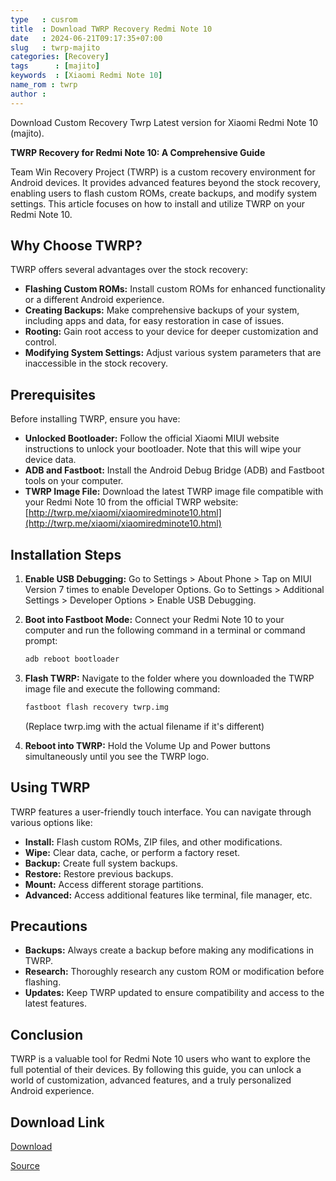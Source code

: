 ```yaml
---
type   : cusrom
title  : Download TWRP Recovery Redmi Note 10
date   : 2024-06-21T09:17:35+07:00
slug   : twrp-majito
categories: [Recovery]
tags      : [majito]
keywords  : [Xiaomi Redmi Note 10]
name_rom : twrp
author :
---
```


Download Custom Recovery Twrp Latest version for Xiaomi Redmi Note 10 (majito).

**TWRP Recovery for Redmi Note 10: A Comprehensive Guide**

Team Win Recovery Project (TWRP) is a custom recovery environment for Android devices. It provides advanced features beyond the stock recovery, enabling users to flash custom ROMs, create backups, and modify system settings. This article focuses on how to install and utilize TWRP on your Redmi Note 10.

## Why Choose TWRP?

TWRP offers several advantages over the stock recovery:

* **Flashing Custom ROMs:** Install custom ROMs for enhanced functionality or a different Android experience.
* **Creating Backups:** Make comprehensive backups of your system, including apps and data, for easy restoration in case of issues.
* **Rooting:** Gain root access to your device for deeper customization and control.
* **Modifying System Settings:** Adjust various system parameters that are inaccessible in the stock recovery.

## Prerequisites

Before installing TWRP, ensure you have:

* **Unlocked Bootloader:** Follow the official Xiaomi MIUI website instructions to unlock your bootloader. Note that this will wipe your device data.
* **ADB and Fastboot:** Install the Android Debug Bridge (ADB) and Fastboot tools on your computer.
* **TWRP Image File:** Download the latest TWRP image file compatible with your Redmi Note 10 from the official TWRP website: [http://twrp.me/xiaomi/xiaomiredminote10.html](http://twrp.me/xiaomi/xiaomiredminote10.html)

## Installation Steps

1. **Enable USB Debugging:** Go to Settings > About Phone > Tap on MIUI Version 7 times to enable Developer Options. Go to Settings > Additional Settings > Developer Options > Enable USB Debugging.

2. **Boot into Fastboot Mode:** Connect your Redmi Note 10 to your computer and run the following command in a terminal or command prompt:

   ```bash
   adb reboot bootloader
   ```

3. **Flash TWRP:** Navigate to the folder where you downloaded the TWRP image file and execute the following command:

   ```bash
   fastboot flash recovery twrp.img
   ```
   (Replace twrp.img with the actual filename if it's different)

4. **Reboot into TWRP:** Hold the Volume Up and Power buttons simultaneously until you see the TWRP logo.

## Using TWRP

TWRP features a user-friendly touch interface. You can navigate through various options like:

* **Install:** Flash custom ROMs, ZIP files, and other modifications.
* **Wipe:** Clear data, cache, or perform a factory reset.
* **Backup:** Create full system backups.
* **Restore:** Restore previous backups.
* **Mount:** Access different storage partitions.
* **Advanced:** Access additional features like terminal, file manager, etc.

## Precautions

* **Backups:** Always create a backup before making any modifications in TWRP.
* **Research:** Thoroughly research any custom ROM or modification before flashing.
* **Updates:** Keep TWRP updated to ensure compatibility and access to the latest features.

## Conclusion

TWRP is a valuable tool for Redmi Note 10 users who want to explore the full potential of their devices. By following this guide, you can unlock a world of customization, advanced features, and a truly personalized Android experience.



## Download Link
[Download](https://dl.twrp.me/mojito)

[Source](https://twrp.me/xiaomi/xiaomiredminote10.html)
